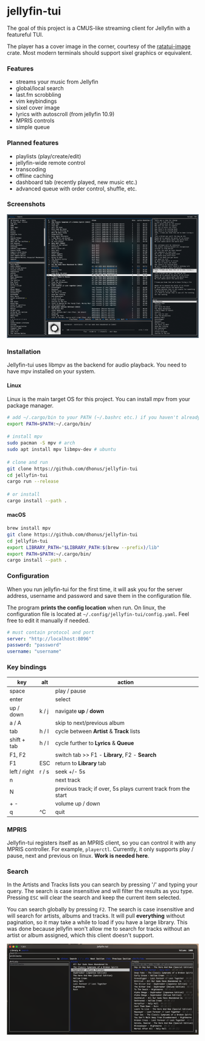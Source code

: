 # jellyfin-tui

The goal of this project is a CMUS-like streaming client for Jellyfin with a featureful TUI.

The player has a cover image in the corner, courtesy of the [ratatui-image](https://github.com/benjajaja/ratatui-image) crate. Most modern terminals should support sixel graphics or equivalent.

### Features
- streams your music from Jellyfin
- global/local search
- last.fm scrobbling
- vim keybindings
- sixel cover image
- lyrics with autoscroll (from jellyfin 10.9)
- MPRIS controls
- simple queue

### Planned features
- playlists (play/create/edit)
- jellyfin-wide remote control
- transcoding
- offline caching
- dashboard tab (recently played, new music etc.)
- advanced queue with order control, shuffle, etc.

### Screenshots
![image](.github/screen7112.png)

### Installation
Jellyfin-tui uses libmpv as the backend for audio playback. You need to have mpv installed on your system.

#### Linux
Linux is the main target OS for this project. You can install mpv from your package manager.
```bash
# add ~/.cargo/bin to your PATH (~/.bashrc etc.) if you haven't already
export PATH=$PATH:~/.cargo/bin/

# install mpv
sudo pacman -S mpv # arch
sudo apt install mpv libmpv-dev # ubuntu

# clone and run
git clone https://github.com/dhonus/jellyfin-tui
cd jellyfin-tui
cargo run --release

# or install
cargo install --path .
```

#### macOS
```bash
brew install mpv
git clone https://github.com/dhonus/jellyfin-tui
cd jellyfin-tui
export LIBRARY_PATH="$LIBRARY_PATH:$(brew --prefix)/lib"
export PATH=$PATH:~/.cargo/bin/
cargo install --path .
```

### Configuration
When you run jellyfin-tui for the first time, it will ask you for the server address, username and password and save them in the configuration file.

The program **prints the config location** when run. On linux, the configuration file is located at `~/.config/jellyfin-tui/config.yaml`. Feel free to edit it manually if needed.
```yaml
# must contain protocol and port
server: "http://localhost:8096"
password: "password"
username: "username"
```

### Key bindings
|key|alt|action|
|---|---|---|
|space||play / pause|
|enter||select|
|up / down|k / j|navigate **up** / **down**|
|a / A||skip to next/previous album|
|tab|h / l|cycle between **Artist** & **Track** lists|
|shift + tab|h / l|cycle further to **Lyrics** & **Queue**|
|F1, F2||switch tab >> F1 - **Library**, F2 - **Search**|
|F1|ESC|return to **Library** tab|
|left / right|r / s|seek +/- 5s|
|n||next track|
|N||previous track; if over, 5s plays current track from the start|
|+ -||volume up / down|
|q|^C|quit|

### MPRIS
Jellyfin-tui registers itself as an MPRIS client, so you can control it with any MPRIS controller. For example, `playerctl`. Currently, it only supports play / pause, next and previous on linux. **Work is needed here**.

### Search

In the Artists and Tracks lists you can search by pressing '/' and typing your query. The search is case insensitive and will filter the results as you type. Pressing `ESC` will clear the search and keep the current item selected.

You can search globally by pressing `F2`. The search is case insensitive and will search for artists, albums and tracks. It will pull **everything** without pagination, so it may take a while to load if you have a large library. This was done because jellyfin won't allow me to search for tracks without an artist or album assigned, which this client doesn't support.

![image](.github/search.png)
